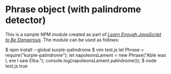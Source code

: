 # Phrase object (with palindrome detector)
This is a sample NPM module created as part of
[*Learn Enough JavaScript to Be Dangerous*](https://www.learnenough.com/javascript-tutorial). The module can be used as follows:


$ npm install --global kurple-palindrome
$ vim test.js
let Phrase = require("kurple-palindrome");
let napoleonsLament = new Phrase("Able was I, ere I saw Elba.");
console.log(napoleonsLament.palindrome());
$ node test.js
true
